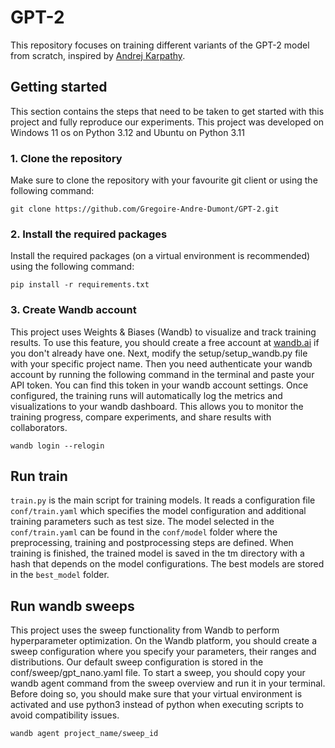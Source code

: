 # GPT-2

This repository focuses on training different variants of the GPT-2 model from scratch, inspired by [Andrej Karpathy](https://github.com/karpathy).

## Getting started

This section contains the steps that need to be taken to get started with this project and fully reproduce our experiments.
This project was developed on Windows 11 os on Python 3.12 and Ubuntu on Python 3.11

### 1. Clone the repository

Make sure to clone the repository with your favourite git client or using the following command:

```
git clone https://github.com/Gregoire-Andre-Dumont/GPT-2.git
```

### 2. Install the required packages

Install the required packages (on a virtual environment is recommended) using the following command:

```shell
pip install -r requirements.txt
```

### 3. Create Wandb account
This project uses Weights & Biases (Wandb) to visualize and track training results. To use this feature, you should create a free account at [wandb.ai](https://wandb.ai/site) if you don't already have one.  Next, modify the setup/setup_wandb.py file with your specific project name. Then you need authenticate your wandb account by running the following command in the terminal and paste your API token. You can find this token in your wandb account settings. Once configured, the training runs will automatically log the metrics and visualizations to your wandb dashboard. This allows you to monitor the training progress, compare experiments, and share results with collaborators.

```shell
wandb login --relogin
```


## Run train

`train.py` is the main script for training models. It reads a configuration file `conf/train.yaml` which specifies the model configuration and additional training parameters such as test size. The model selected in the `conf/train.yaml` can be found in the `conf/model` folder where the preprocessing, training and postprocessing steps are defined. When training is finished, the trained model is saved in the tm directory with a hash that depends on the model configurations. The best models are stored in the `best_model` folder.

## Run wandb sweeps

This project uses the sweep functionality from Wandb to perform hyperparameter optimization. On the Wandb platform, you should create a sweep configuration where you specify your parameters, their ranges and distributions. Our default sweep configuration is stored in the conf/sweep/gpt_nano.yaml file. To start a sweep, you should copy your wandb agent command from the sweep overview and run it in your terminal. Before doing so, you should make sure that your virtual environment is activated and use python3 instead of python when executing scripts to avoid compatibility issues. 

 ```shell
wandb agent project_name/sweep_id
```





